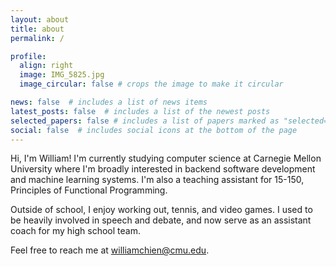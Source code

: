 ```yaml
---
layout: about
title: about
permalink: /

profile:
  align: right
  image: IMG_5825.jpg
  image_circular: false # crops the image to make it circular

news: false  # includes a list of news items
latest_posts: false  # includes a list of the newest posts
selected_papers: false # includes a list of papers marked as "selected={true}"
social: false  # includes social icons at the bottom of the page
---
```


Hi, I'm William! I'm currently studying computer science at Carnegie Mellon University where I'm broadly interested in backend software development and machine learning systems. I'm also a teaching assistant for 15-150, Principles of Functional Programming.

Outside of school, I enjoy working out, tennis, and video games. I used to be heavily involved in speech and debate, and now serve as an assistant coach for my high school team.

Feel free to reach me at [williamchien@cmu.edu](mailto:williamchien@cmu.edu).
